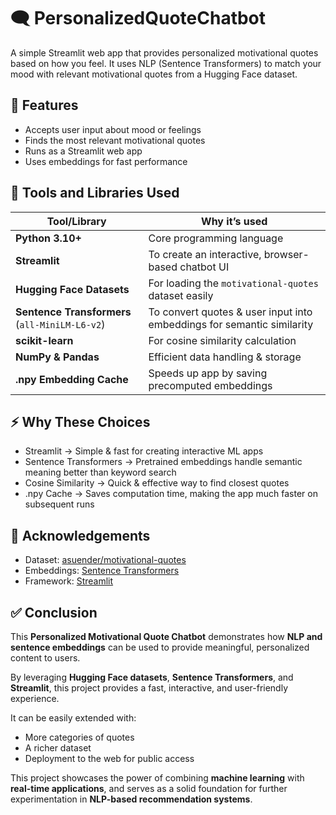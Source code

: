 # 🗨️ PersonalizedQuoteChatbot
A simple Streamlit web app that provides personalized motivational quotes based on how you feel.
It uses NLP (Sentence Transformers) to match your mood with relevant motivational quotes from a Hugging Face dataset.

## 🚀 Features
- Accepts user input about mood or feelings
- Finds the most relevant motivational quotes
- Runs as a Streamlit web app
- Uses embeddings for fast performance

## 🔎 Tools and Libraries Used

| Tool/Library                                   | Why it’s used                                                          |
| ---------------------------------------------- | ---------------------------------------------------------------------- |
| **Python 3.10+**                               | Core programming language                                              |
| **Streamlit**                                  | To create an interactive, browser-based chatbot UI                     |
| **Hugging Face Datasets**                      | For loading the `motivational-quotes` dataset easily                   |
| **Sentence Transformers** (`all-MiniLM-L6-v2`) | To convert quotes & user input into embeddings for semantic similarity |
| **scikit-learn**                               | For cosine similarity calculation                                      |
| **NumPy & Pandas**                             | Efficient data handling & storage                                      |
| **.npy Embedding Cache**                       | Speeds up app by saving precomputed embeddings                         |


## ⚡ Why These Choices

- Streamlit → Simple & fast for creating interactive ML apps
- Sentence Transformers → Pretrained embeddings handle semantic meaning better than keyword search
- Cosine Similarity → Quick & effective way to find closest quotes
- .npy Cache → Saves computation time, making the app much faster on subsequent runs

## 🙌 Acknowledgements

- Dataset: [asuender/motivational-quotes](https://huggingface.co/datasets/asuender/motivational-quotes)  
- Embeddings: [Sentence Transformers](https://www.sbert.net/)  
- Framework: [Streamlit](https://streamlit.io/)

## ✅ Conclusion

This **Personalized Motivational Quote Chatbot** demonstrates how **NLP and sentence embeddings** can be used to provide meaningful, personalized content to users.  

By leveraging **Hugging Face datasets**, **Sentence Transformers**, and **Streamlit**, this project provides a fast, interactive, and user-friendly experience.  

It can be easily extended with:
- More categories of quotes  
- A richer dataset  
- Deployment to the web for public access  

This project showcases the power of combining **machine learning** with **real-time applications**, and serves as a solid foundation for further experimentation in **NLP-based recommendation systems**.
